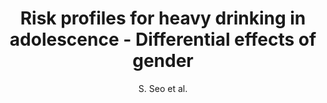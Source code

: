 ---
author: S. Seo et al.
title: Risk profiles for heavy drinking in adolescence - Differential effects of gender
journal: Addiction Biology
year: 2018
type: article
doi: 10.1111/adb.12636
---